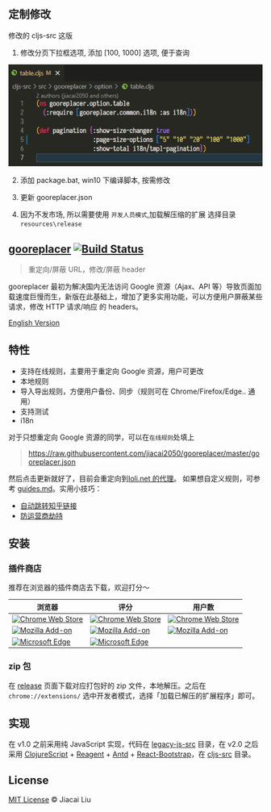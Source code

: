 ## 定制修改

修改的 cljs-src 这版

1. 修改分页下拉框选项, 添加 [100, 1000] 选项, 便于查询

![](.images/220614-135352.png)

2. 添加 package.bat, win10 下编译脚本, 按需修改

3. 更新 gooreplacer.json

4. 因为不发市场, 所以需要使用 `开发人员模式`,加载解压缩的扩展 选择目录 `resources\release`

## [gooreplacer](http://liujiacai.net/gooreplacer) [![Build Status](https://travis-ci.org/jiacai2050/gooreplacer.svg?branch=master)](https://travis-ci.org/jiacai2050/gooreplacer)

> 重定向/屏蔽 URL，修改/屏蔽 header

gooreplacer 最初为解决国内无法访问 Google 资源（Ajax、API 等）导致页面加载速度巨慢而生，新版在此基础上，增加了更多实用功能，可以方便用户屏蔽某些请求，修改 HTTP 请求/响应 的 headers。

[English Version](README-en.md)

## 特性

- 支持在线规则，主要用于重定向 Google 资源，用户可更改
- 本地规则
- 导入导出规则，方便用户备份、同步（规则可在 Chrome/Firefox/Edge.. 通用）
- 支持测试
- i18n

对于只想重定向 Google 资源的同学，可以在`在线规则`处填上

> https://raw.githubusercontent.com/jiacai2050/gooreplacer/master/gooreplacer.json

然后点击更新就好了，目前会重定向到[loli.net 的代理](https://u.sb/css-cdn/)。
如果想自定义规则，可参考 [guides.md](doc/guides.md)。实用小技巧：

- [自动跳转知乎链接](doc/guides.md#自动跳转知乎链接)
- [防运营商劫持](doc/guides.md#防止运营商劫持)

## 安装

### 插件商店

推荐在浏览器的插件商店去下载，欢迎打分～

| 浏览器                                                                                                                                                                                                                                                                                                                             | 评分                                                                                                                                                                                                                                                                                                                               | 用户数                                                                                                                                                                                                          |
| ---------------------------------------------------------------------------------------------------------------------------------------------------------------------------------------------------------------------------------------------------------------------------------------------------------------------------------- | ---------------------------------------------------------------------------------------------------------------------------------------------------------------------------------------------------------------------------------------------------------------------------------------------------------------------------------- | --------------------------------------------------------------------------------------------------------------------------------------------------------------------------------------------------------------- |
| [![Chrome Web Store](https://img.shields.io/chrome-web-store/v/jnlkjeecojckkigmchmfoigphmgkgbip.svg?style=plastic)](https://chrome.google.com/webstore/detail/gooreplacer/jnlkjeecojckkigmchmfoigphmgkgbip)                                                                                                                        | [![Chrome Web Store](https://img.shields.io/chrome-web-store/rating/jnlkjeecojckkigmchmfoigphmgkgbip.svg?style=plastic)](https://chrome.google.com/webstore/detail/gooreplacer/jnlkjeecojckkigmchmfoigphmgkgbip)                                                                                                                   | [![Chrome Web Store](https://img.shields.io/chrome-web-store/users/jnlkjeecojckkigmchmfoigphmgkgbip.svg?style=plastic)](https://chrome.google.com/webstore/detail/gooreplacer/jnlkjeecojckkigmchmfoigphmgkgbip) |
| [![Mozilla Add-on](https://img.shields.io/amo/v/gooreplacer.svg?style=plastic)](https://addons.mozilla.org/firefox/addon/gooreplacer/)                                                                                                                                                                                             | [![Mozilla Add-on](https://img.shields.io/amo/rating/gooreplacer.svg?style=plastic)](https://addons.mozilla.org/firefox/addon/gooreplacer/)                                                                                                                                                                                        | [![Mozilla Add-on](https://img.shields.io/amo/users/gooreplacer.svg?style=plastic)](https://addons.mozilla.org/firefox/addon/gooreplacer/)                                                                      |
| [![Microsoft Edge](https://img.shields.io/badge/dynamic/json?label=edge%20add-on&prefix=v&query=%24.version&url=https%3A%2F%2Fmicrosoftedge.microsoft.com%2Faddons%2Fgetproductdetailsbycrxid%2Fcidbonnpjopamnhfjdgfcmjmlmehjnej)](https://microsoftedge.microsoft.com/addons/detail/gooreplacer/cidbonnpjopamnhfjdgfcmjmlmehjnej) | [![Microsoft Edge](https://img.shields.io/badge/dynamic/json?label=rating&suffix=/5&query=%24.averageRating&url=https%3A%2F%2Fmicrosoftedge.microsoft.com%2Faddons%2Fgetproductdetailsbycrxid%2Fcidbonnpjopamnhfjdgfcmjmlmehjnej)](https://microsoftedge.microsoft.com/addons/detail/gooreplacer/cidbonnpjopamnhfjdgfcmjmlmehjnej) |                                                                                                                                                                                                                 |

### zip 包

在 [release](https://github.com/jiacai2050/gooreplacer/releases) 页面下载对应打包好的 zip 文件，本地解压。之后在 `chrome://extensions/` 选中开发者模式，选择「加载已解压的扩展程序」即可。

## 实现

在 v1.0 之前采用纯 JavaScript 实现，代码在 [legacy-js-src](legacy-js-src) 目录，在 v2.0 之后采用 [ClojureScript](https://github.com/clojure/clojurescript) + [Reagent](https://github.com/reagent-project/reagent) + [Antd](https://ant.design/) + [React-Bootstrap](https://react-bootstrap.github.io/)，在 [cljs-src](cljs-src) 目录。

## License

[MIT License](http://liujiacai.net/license/MIT.html?year=2015) © Jiacai Liu
